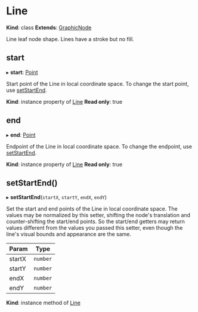 # Line

**Kind**: class
**Extends**: [GraphicNode](/develop/reference/GraphicNode)

Line leaf node shape. Lines have a stroke but no fill.

## start

▸ **start**: [Point](/develop/reference/scenegraph/#typedef-point)

Start point of the Line in local coordinate space. To change the start point, use [setStartEnd](#setstartend).

**Kind**: instance property of [Line](#line)
**Read only**: true

## end

▸ **end**: [Point](/develop/reference/scenegraph/#typedef-point)

Endpoint of the Line in local coordinate space. To change the endpoint, use [setStartEnd](#setstartend).

**Kind**: instance property of [Line](#line)
**Read only**: true

## setStartEnd()

▸ **setStartEnd**(`startX`, `startY`, `endX`, `endY`)

Set the start and end points of the Line in local coordinate space. The values may be normalized by this setter, shifting the node's
translation and counter-shifting the start/end points. So the start/end getters may return values different from the values you
passed this setter, even though the line's visual bounds and appearance are the same.

| Param  | Type     |
| ------ | -------- |
| startX | `number` |
| startY | `number` |
| endX   | `number` |
| endY   | `number` |

**Kind**: instance method of [Line](#line)
